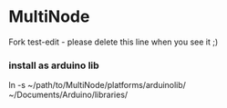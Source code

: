 # MultiNode

Fork test-edit - please delete this line when you see it ;)





### install as arduino lib
ln -s  ~/path/to/MultiNode/platforms/arduinolib/ ~/Documents/Arduino/libraries/
